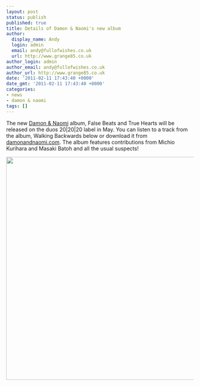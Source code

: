 ```yaml
---
layout: post
status: publish
published: true
title: Details of Damon & Naomi's new album
author:
  display_name: Andy
  login: admin
  email: andy@fullofwishes.co.uk
  url: http://www.grange85.co.uk
author_login: admin
author_email: andy@fullofwishes.co.uk
author_url: http://www.grange85.co.uk
date: '2011-02-11 17:43:40 +0000'
date_gmt: '2011-02-11 17:43:40 +0000'
categories:
- news
- damon & naomi
tags: []
---
```

<p>The new <a href="http://www.damonandnaomi.com/">Damon & Naomi</a> album, <span class="removed_link" title="https://db.fullofwishes.co.uk/wiki/False_Beats_and_True_Hearts">False Beats and True Hearts</span> will be released on the duos 20|20|20 label in May. You can listen to a track from the album, Walking Backwards below or download it from <a href="http://www.damonandnaomi.com/">damonandnaomi.com</a>. The album features contributions from Michio Kurihara and Masaki Batoh and all the usual suspects!</p>
<div class="topspin-widget topspin-widget-bundle-widget">  <figure class="caption "><figcaption class="caption-text"></figcaption></figure></div>
<p><img src="https://www.fullofwishes.co.uk/wp/wp-content/uploads/2011/02/falsetrue.jpg" alt="" title="falsetrue" width="600" height="598" class="aligncenter size-full wp-image-2140" /></p>
